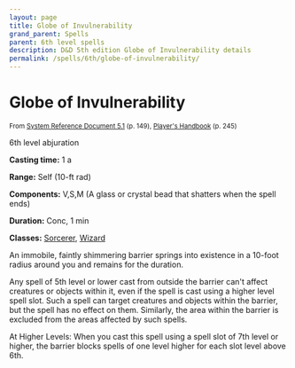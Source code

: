 ```yaml
---
layout: page
title: Globe of Invulnerability
grand_parent: Spells
parent: 6th level spells 
description: D&D 5th edition Globe of Invulnerability details
permalink: /spells/6th/globe-of-invulnerability/
---
```


# Globe of Invulnerability

<small>From <a target="_blank" href="https://media.wizards.com/2016/downloads/DND/SRD-OGL_V5.1.pdf">System Reference Document 5.1</a> (p. 149), <a target="_blank" href="https://dnd.wizards.com/products/tabletop-games/rpg-products/rpg_playershandbook">Player's Handbook</a> (p. 245)</small>


6th level abjuration

**Casting time:** 1 a

**Range:** Self (10-ft rad)

**Components:** V,S,M (A glass or crystal bead that shatters when the spell ends)

**Duration:** Conc, 1 min

**Classes:** [Sorcerer](/classes/sorcerer/), [Wizard](/classes/wizard/)

An immobile, faintly shimmering barrier springs into existence in a 10-foot radius around you and remains for the duration.

   Any spell of 5th level or lower cast from outside the barrier can't affect creatures or objects within it, even if the spell is cast using a higher level spell slot. Such a spell can target creatures and objects within the barrier, but the spell has no effect on them. Similarly, the area within the barrier is excluded from the areas affected by such spells.

   At Higher Levels: When you cast this spell using a spell slot of 7th level or higher, the barrier blocks spells of one level higher for each slot level above 6th.